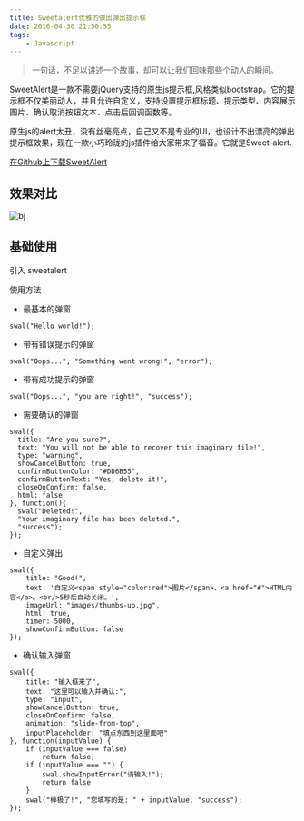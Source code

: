 ```yaml
---
title: Sweetalert优雅的做出弹出提示框
date: 2016-04-30 21:50:55
tags:
    - Javascript
---
```


> 一句话，不足以讲述一个故事，却可以让我们回味那些个动人的瞬间。

SweetAlert是一款不需要jQuery支持的原生js提示框,风格类似bootstrap。它的提示框不仅美丽动人，并且允许自定义，支持设置提示框标题、提示类型、内容展示图片、确认取消按钮文本、点击后回调函数等。

<!-- more -->

原生js的alert太丑，没有丝毫亮点，自己又不是专业的UI，也设计不出漂亮的弹出提示框效果，现在一款小巧玲珑的js插件给大家带来了福音。它就是Sweet-alert.

[在Github上下载SweetAlert](https://github.com/t4t5/sweetalert)

## 效果对比
![bj](/img/201604/sweetalert/bj.png)

## 基础使用

引入 sweetalert
<script src="your_path/sweetalert.min.js"></script>
<link rel="stylesheet" type="text/css" href="your_path/sweetalert.css">

使用方法

* 最基本的弹窗
```
swal("Hello world!");
```

* 带有错误提示的弹窗
```
swal("Oops...", "Something went wrong!", "error");
```

* 带有成功提示的弹窗
```
swal("Oops...", "you are right!", "success");
```

* 需要确认的弹窗
```
swal({
  title: "Are you sure?",
  text: "You will not be able to recover this imaginary file!",
  type: "warning",
  showCancelButton: true,
  confirmButtonColor: "#DD6B55",
  confirmButtonText: "Yes, delete it!",
  closeOnConfirm: false,
  html: false
}, function(){
  swal("Deleted!",
  "Your imaginary file has been deleted.",
  "success");
});
```

* 自定义弹出
```
swal({
    title: "Good!",
    text: '自定义<span style="color:red">图片</span>、<a href="#">HTML内容</a>。<br/>5秒后自动关闭。',
    imageUrl: "images/thumbs-up.jpg",
    html: true,
    timer: 5000,
    showConfirmButton: false
});
```

* 确认输入弹窗
```
swal({
    title: "输入框来了",
    text: "这里可以输入并确认:",
    type: "input",
    showCancelButton: true,
    closeOnConfirm: false,
    animation: "slide-from-top",
    inputPlaceholder: "填点东西到这里面吧"
}, function(inputValue) {
    if (inputValue === false)
        return false;
    if (inputValue === "") {
        swal.showInputError("请输入!");
        return false
    }
    swal("棒极了!", "您填写的是: " + inputValue, "success");
});
```
